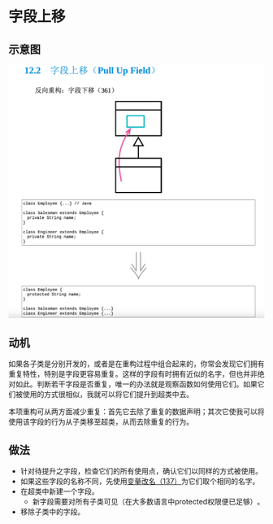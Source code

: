 # 字段上移



## 示意图

![LOGO](/public/image/refactoring/PullUpField.png)


## 动机

如果各子类是分别开发的，或者是在重构过程中组合起来的，你常会发现它们拥有重复特性，特别是字段更容易重复。这样的字段有时拥有近似的名字，但也并非绝对如此。判断若干字段是否重复，唯一的办法就是观察函数如何使用它们。<sapn class="marker-text">如果它们被使用的方式很相似，我就可以将它们提升到超类中去。</sapn>

<sapn class="marker-text">本项重构可从两方面减少重复：首先它去除了重复的数据声明；其次它使我可以将使用该字段的行为从子类移至超类，从而去除重复的行为。</sapn>





## 做法

- 针对待提升之字段，检查它们的所有使用点，确认它们以同样的方式被使用。
- 如果这些字段的名称不同，先使用[变量改名（137）](../目录.md#变量改名-137)为它们取个相同的名字。
- 在超类中新建一个字段。
  - 新字段需要对所有子类可见（在大多数语言中protected权限便已足够）​。
- 移除子类中的字段。



